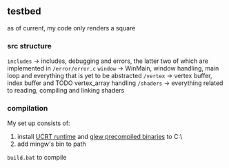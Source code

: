 ## testbed

as of current, my code only renders a square

### src structure
`includes` -> includes, debugging and errors, the latter two of which are implemented in `/error/error.c`
`window` -> WinMain, window handling, main loop and everything that is yet to be abstracted
`/vertex` -> vertex buffer, index buffer and TODO vertex_array handling
`/shaders` -> everything related to reading, compiling and linking shaders

### compilation
My set up consists of:
1. install [UCRT runtime](https://winlibs.com/) and [glew precompiled binaries](https://glew.sourceforge.net/) to C:\
2. add mingw's bin to path

`build.bat` to compile